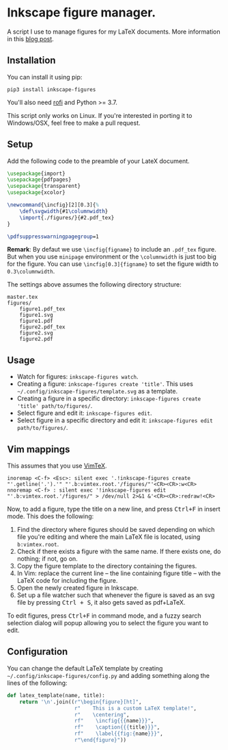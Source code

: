 # Inkscape figure manager.

A script I use to manage figures for my LaTeX documents.
More information in this [blog post](https://castel.dev/post/lecture-notes-2/).


## Installation

You can install it using pip:

```
pip3 install inkscape-figures
```

You'll also need [rofi](https://github.com/davatorium/rofi) and Python >= 3.7.

This script only works on Linux. If you're interested in porting it to Windows/OSX, feel free to make a pull request.

## Setup

Add the following code to the preamble of your LateX document.

```tex
\usepackage{import}
\usepackage{pdfpages}
\usepackage{transparent}
\usepackage{xcolor}

\newcommand{\incfig}[2][0.3]{%
    \def\svgwidth{#1\columnwidth}
    \import{./figures/}{#2.pdf_tex}
}

\pdfsuppresswarningpagegroup=1
```

**Remark**: By defaut we use `\incfig{figname}` to include an `.pdf_tex` figure. But when you use `minipage` environment or the `\columnwidth`
is just too big for the figure. You can use `\incfig[0.3]{figname}` to set the figure width to `0.3\columnwidth`.

The settings above assumes the following directory structure:

```
master.tex
figures/
    figure1.pdf_tex
    figure1.svg
    figure1.pdf
    figure2.pdf_tex
    figure2.svg
    figure2.pdf
```

## Usage

* Watch for figures: `inkscape-figures watch`.
* Creating a figure: `inkscape-figures create 'title'`. This uses `~/.config/inkscape-figures/template.svg` as a template.
* Creating a figure in a specific directory: `inkscape-figures create 'title' path/to/figures/`.
* Select figure and edit it: `inkscape-figures edit`.
* Select figure in a specific directory and edit it: `inkscape-figures edit path/to/figures/`.

## Vim mappings

This assumes that you use [VimTeX](https://github.com/lervag/vimtex).

```vim
inoremap <C-f> <Esc>: silent exec '.!inkscape-figures create "'.getline('.').'" "'.b:vimtex.root.'/figures/"'<CR><CR>:w<CR>
nnoremap <C-f> : silent exec '!inkscape-figures edit "'.b:vimtex.root.'/figures/" > /dev/null 2>&1 &'<CR><CR>:redraw!<CR>
```

Now, to add a figure, type the title on a new line, and press <kbd>Ctrl+F</kbd> in insert mode.
This does the following:

1. Find the directory where figures should be saved depending on which file you're editing and where the main LaTeX file is located, using `b:vimtex.root`.
1. Check if there exists a figure with the same name. If there exists one, do nothing; if not, go on.
1. Copy the figure template to the directory containing the figures.
1. In Vim: replace the current line – the line containing figure title – with the LaTeX code for including the figure.
1. Open the newly created figure in Inkscape.
1. Set up a file watcher such that whenever the figure is saved as an svg file by pressing <kbd>Ctrl + S</kbd>, it also gets saved as pdf+LaTeX.

To edit figures, press <kbd>Ctrl+F</kbd> in command mode, and a fuzzy search selection dialog will popup allowing you to select the figure you want to edit.


## Configuration

You can change the default LaTeX template by creating `~/.config/inkscape-figures/config.py` and adding something along the lines of the following:

```python
def latex_template(name, title):
    return '\n'.join((r"\begin{figure}[ht]",
                      r"    This is a custom LaTeX template!",
                      r"    \centering",
                      rf"    \incfig{{{name}}}",
                      rf"    \caption{{{title}}}",
                      rf"    \label{{fig:{name}}}",
                      r"\end{figure}"))
```
